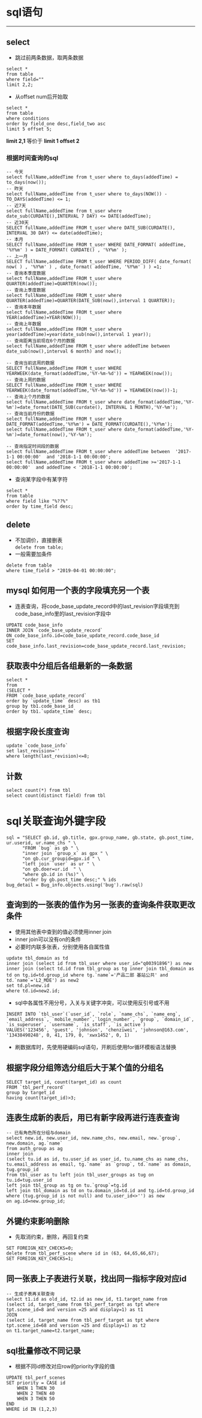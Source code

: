 
# sql语句  
***
##  select
* 跳过前两条数据，取两条数据
```  
select *  
from table  
where field=""
limit 2,2;  
```  
* 从offset num后开始取  
```  
select *  
from table  
where conditions  
order by field_one desc,field_two asc
limit 5 offset 5;  
```
**limit 2,1**  等价于   **limit 1 offset 2**  
### 根据时间查询的sql
```  
-- 今天    
select fullName,addedTime from t_user where to_days(addedTime) = to_days(now());   
-- 昨天    
select fullName,addedTime from t_user where to_days(NOW()) - TO_DAYS(addedTime) <= 1;    
-- 近7天    
select fullName,addedTime from t_user where date_sub(CURDATE(),INTERVAL 7 DAY) <= DATE(addedTime);    
-- 近30天    
SELECT fullName,addedTime FROM t_user where DATE_SUB(CURDATE(), INTERVAL 30 DAY) <= date(addedTime);  
-- 本月    
SELECT fullName,addedTime FROM t_user WHERE DATE_FORMAT( addedTime, '%Y%m' ) = DATE_FORMAT( CURDATE() , '%Y%m' );  
-- 上一月    
SELECT fullName,addedTime FROM t_user WHERE PERIOD_DIFF( date_format( now( ) , '%Y%m' ) , date_format( addedTime, '%Y%m' ) ) =1;   
-- 查询本季度数据    
select fullName,addedTime FROM t_user where QUARTER(addedTime)=QUARTER(now());   
-- 查询上季度数据    
select fullName,addedTime FROM t_user where QUARTER(addedTime)=QUARTER(DATE_SUB(now(),interval 1 QUARTER));    
-- 查询本年数据    
select fullName,addedTime FROM t_user where YEAR(addedTime)=YEAR(NOW());    
-- 查询上年数据    
select fullName,addedTime FROM t_user where year(addedTime)=year(date_sub(now(),interval 1 year));    
-- 查询距离当前现在6个月的数据    
select fullName,addedTime FROM t_user where addedTime between date_sub(now(),interval 6 month) and now();    
  
-- 查询当前这周的数据    
SELECT fullName,addedTime FROM t_user WHERE YEARWEEK(date_format(addedTime,'%Y-%m-%d')) = YEARWEEK(now());    
-- 查询上周的数据    
SELECT fullName,addedTime FROM t_user WHERE YEARWEEK(date_format(addedTime,'%Y-%m-%d')) = YEARWEEK(now())-1;    
-- 查询上个月的数据     
select fullName,addedTime FROM t_user where date_format(addedTime,'%Y-%m')=date_format(DATE_SUB(curdate(), INTERVAL 1 MONTH),'%Y-%m');   
-- 查询当前月份的数据  
select fullName,addedTime FROM t_user where DATE_FORMAT(addedTime,'%Y%m') = DATE_FORMAT(CURDATE(),'%Y%m');  
select fullName,addedTime FROM t_user where date_format(addedTime,'%Y-%m')=date_format(now(),'%Y-%m');   
  
-- 查询指定时间段的数据  
select fullName,addedTime FROM t_user where addedTime between  '2017-1-1 00:00:00'  and '2018-1-1 00:00:00';     
select fullName,addedTime FROM t_user where addedTime >='2017-1-1 00:00:00'  and addedTime < '2018-1-1 00:00:00';  
```


* 查询某字段中有某字符  
```  
select *  
from table  
where field like "%??%"  
order by time_field desc;
```



## delete  
* 不加调价，直接删表  
`delete from table;`  
* 一般需要加条件  
```  
delete from table 
where time_field > "2019-04-01 00:00:00";
```

## mysql 如何用一个表的字段填充另一个表  
* 连表查询，将code_base_update_record中的last_revision字段填充到code_base_info里的last_revision字段中
```  
UPDATE code_base_info 
INNER JOIN `code_base_update_record`
ON code_base_info.id=code_base_update_record.code_base_id
SET code_base_info.last_revision=code_base_update_record.last_revision;  
```
 
 ## 获取表中分组后各组最新的一条数据
 ```  
 select *
from
(SELECT *
FROM `code_base_update_record`
order by `update_time` desc) as tb1
group by tb1.code_base_id
order by tb1.`update_time` desc;  
```  

## 根据字段长度查询  
```  
update `code_base_info` 
set last_revision=''
where length(last_revision)<=8;
```

## 计数  
`select count(*) from tbl`  
`select count(distinct field) from tbl`

# sql关联查询外键字段  
```  
sql = "SELECT gb.id, gb.title, gpx.group_name, gb.state, gb.post_time, ur.userid, ur.name_chs " \
      "FROM `bug` as gb " \
      "inner join `group_x` as gpx " \
      "on gb.cur_groupid=gpx.id " \
      "left join `user` as ur " \
      "on gb.doer=ur.id  " \
      "where gb.id in (%s)" \
      "order by gb.post_time desc;" % ids
bug_detail = Bug_info.objects.using('bug').raw(sql)
```

## 查询到的一张表的值作为另一张表的查询条件获取更改条件  
* 使用其他表中查到的值必须使用inner join  
* inner join可以没有on的条件  
* 必要时内联多张表，分别使用各自属性值
```  
update tbl_domain as td 
inner join (select id from tbl_user where user_id="q00391896") as new 
inner join (select td.id from tbl_group as tg inner join tbl_domain as td on tg.id=td.group_id where tg.`name`='产品二部 基站公共' and td.`name`='L2_MDE') as new2 
set td.pl=new.id 
where td.id=new2.id;
```  

* sql中各属性不用分号，入关与关键字冲突，可以使用反引号或不用  
```  
INSERT INTO `tbl_user`(`user_id`, `role`, `name_chs`, `name_eng`, `email_address`, `mobile_number`,`login_number`, `group`, `domain_id`, `is_superuser`, `username`, `is_staff`, `is_active`)
VALUES('123456', 'guest', 'johnson', 'chenziwei', 'johnson@163.com', '13438490248', 0, 41, 179, 0, 'xwx1452', 0, 1)
```  
* 刷数据库时，先使用硬编码sql语句，开刷后使用for循环模板语法替换


## 根据字段分组筛选分组后大于某个值的分组名  
```  
SELECT target_id, count(target_id) as count
FROM `tbl_perf_record`
group by target_id
having count(target_id)>3;
```

## 连表生成新的表后，用已有新字段再进行连表查询  
```  
-- 已有角色所在分组与domain
select new.id, new.user_id, new.name_chs, new.email, new.`group`, new.domain, ag.`name`
from auth_group as ag
inner join
(select tu.id as id, tu.user_id as user_id, tu.name_chs as name_chs, tu.email_address as email, tg.`name` as `group`, td.`name` as domain, tug.group_id
from tbl_user as tu left join tbl_user_groups as tug on tu.id=tug.user_id
left join tbl_group as tg on tu.`group`=tg.id
left join tbl_domain as td on tu.domain_id=td.id and tg.id=td.group_id
where (tug.group_id is not null) and tu.user_id<>'') as new
on ag.id=new.group_id;
```

## 外键约束影响删除  
* 先取消约束，删除，再回复约束  
```  
SET FOREIGN_KEY_CHECKS=0; 
delete from tbl_perf_scene where id in (63, 64,65,66,67);
SET FOREIGN_KEY_CHECKS=1; 
```  


## 同一张表上子表进行关联，找出同一指标字段对应id  
```  
-- 生成子表再关联查询
select t1.id as old_id, t2.id as new_id, t1.target_name from
(select id, target_name from tbl_perf_target as tpt where tpt.scene_id=8 and version =25 and display=1) as t1
JOIN
(select id, target_name from tbl_perf_target as tpt where tpt.scene_id=68 and version =25 and display=1) as t2
on t1.target_name=t2.target_name;
```


## sql批量修改不同记录  
* 根据不同id修改对应row的priority字段的值
```  
UPDATE tbl_perf_scenes 
SET priority = CASE id 
    WHEN 1 THEN 30 
    WHEN 2 THEN 40
    WHEN 3 THEN 50 
END
WHERE id IN (1,2,3)
```  




